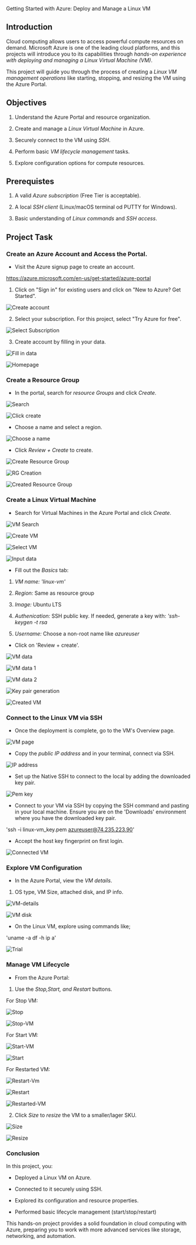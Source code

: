 Getting Started with Azure: Deploy and Manage a Linux VM

## Introduction

Cloud computing allows users to access powerful compute resources on demand. Microsoft Azure is one of the leading cloud platforms, and this projects will introduce you to its capabilities through *hands-on experience with deploying and managing a Linux Virtual Machine (VM)*.

This project will guide you through the process of creating a *Linux VM management operations* like starting, stopping, and resizing the VM using the Azure Portal.

## Objectives

1. Understand the Azure Portal and resource organization.

2. Create and manage a *Linux Virtual Machine* in Azure.

3. Securely connect to the VM using *SSH*.

4. Perform basic *VM lifecycle management* tasks.

5. Explore configuration options for compute resources.


## Prerequistes

1. A valid *Azure subscription* (Free Tier is acceptable).

2. A local *SSH client* (Linux/macOS terminal od PUTTY for Windows).

3. Basic understanding of *Linux commands* and *SSH access*.


## Project Task

### Create an Azure Account and Access the Portal.

- Visit the Azure signup page to create an account.

https://azure.microsoft.com/en-us/get-started/azure-portal

1. Click on "Sign in" for existing users and click on "New to Azure? Get Started".

![Create account](./img/Azure-signin.JPG)

2. Select your subscription. For this project, select "Try Azure for free".

![Select Subscription](./img/Select-Subscription.JPG)

3. Create account by filling in your data.

![Fill in data](./img/Create-account.JPG)

![Homepage](./img/Homepage-Azure.JPG)

### Create a Resource Group

- In the portal, search for *resource Groups* and click *Create*.

![Search](./img/Select-Resource-Group.JPG)

![Click create](./img/Resource-group.JPG)

- Choose a name and select a region.

![Choose a name](./img/Name-RG.JPG)

- Click *Review + Create* to create.

![Create Resource Group](./img/Create-RG.JPG)

![RG Creation](./img/RG-Creation.JPG)

![Created Resource Group](./img/Created-RG.JPG)


### Create a Linux Virtual Machine

- Search for Virtual Machines in the Azure Portal and click *Create*.

![VM Search](./img/VM-search.JPG)

![Create VM](./img/Create-VM.JPG)

![Select VM](./img/Select-VM.JPG)

![Input data](./img/Input-data.JPG)

- Fill out the *Basics* tab:

1. *VM name: 'linux-vm'*

2. *Region:* Same as resource group

3. *Image:* Ubuntu LTS 

4. *Authenication:* SSH public key. If needed, generate a key with: *'ssh-keygen -t rsa*

5. *Username:* Choose a non-root name like *azureuser*

- Click on 'Review + create'.

![VM data](./img/VM-data.JPG)

![VM data 1](./img/VM-data-1.JPG)

![VM data 2](./img/VM-data-2.JPG)

![Key pair generation](./img/Key-pair-generation.JPG)

![Created VM](./img/Created-VM.JPG)

### Connect to the Linux VM via SSH

- Once the deployment is complete, go to the VM's Overview page.

![VM page](./img/VM-Page.JPG)

- Copy the *public IP address* and in your terminal, connect via SSH.

![IP address](./img/IP-address.JPG)

- Set up the Native SSH to connect to the local by adding the downloaded key pair.

![Pem key](./img/VM-Settings.JPG)

- Connect to your VM via SSH by copying the SSH command and pasting in your local machine. Ensure you are on the 'Downloads' environment where you have the downloaded key pair.

'ssh -i linux-vm_key.pem azureuser@74.235.223.90'

- Accept the host key fingerprint on first login.

![Connected VM](./img/Linux-VM-SSH-Connection.JPG)


### Explore VM Configuration

- In the Azure Portal, view the *VM details*.

1. OS type, VM Size, attached disk, and IP info.

![VM-details](./img/VM-details.JPG)

![VM disk](./img/VM-disk-settings.JPG)

- On the Linux VM, explore using commands like;

'uname -a
df -h
ip a'

![Trial](./img/VM-trial.JPG)


### Manage VM Lifecycle 

- From the Azure Portal:

1. Use  the *Stop,Start, and Restart* buttons.

For Stop VM:

![Stop](./img/Start-Stop.JPG)

![Stop-VM](./img/Stop-VM.JPG)

For Start VM:

![Start-VM](./img/Start-VM.JPG)

![Start](./img/VM-Start.JPG)

For Restarted VM:

![Restart-Vm](./img/Restart-VM.JPG)

![Restart](./img/VM-Restart.JPG)

![Restarted-VM](./img/Restarted-VM.JPG)

2. Click *Size* to *resize* the VM to a smaller/lager SKU.

![Size](./img/Size-VM.JPG)

![Resize](./img/Resize.JPG)


### Conclusion 

In this project, you:

- Deployed a Linux VM on Azure.

- Connected to it securely using SSH.

- Explored its configuration and resource properties.

- Performed basic lifecycle management (start/stop/restart)

This hands-on project provides a solid foundation in cloud computing with Azure, preparing you to work with more advanced services like storage, networking, and automation.
